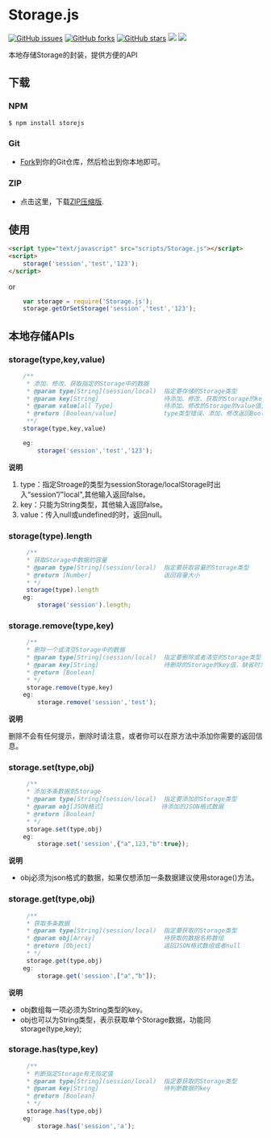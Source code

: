 # Storage.js

[![GitHub issues](https://img.shields.io/github/issues/chping2125/storage.js.svg)](https://github.com/chping2125/storage.js/issues) [![GitHub forks](https://img.shields.io/github/forks/chping2125/storage.js.svg)](https://github.com/chping2125/storage.js/network) [![GitHub stars](https://img.shields.io/github/stars/chping2125/storage.js.svg)](https://github.com/chping2125/storage.js/stargazers) [![](https://img.shields.io/github/release/chping2125/storage.js.svg)](https://github.com/chping2125/storage.js/releases) [![](https://chping2125.github.io/sb/ico/npm.svg)](https://www.npmjs.com/package/storage.js_chping)


本地存储Storage的封装，提供方便的API

## 下载

### NPM

```
$ npm install storejs
```

### Git
+ [Fork](https://github.com/chping2125/storage.js)到你的Git仓库，然后检出到你本地即可。

### ZIP
+ 点击这里，下载[ZIP压缩版](https://github.com/chping2125/storage.js/archive/master.zip).

## 使用

```html
<script type="text/javascript" src="scripts/Storage.js"></script>
<script>
	storage('session','test','123');
</script>
```
or
```js
	var storage = require('Storage.js');
	storage.getOrSetStorage('session','test','123');
```

## 本地存储APIs
### storage(type,key,value)

```js
	/**
	 * 添加、修改、获取指定的Storage中的数据
	 * @param type[String](session/local)  指定要存储的Storage类型
	 * @param key[String]                  待添加、修改、获取的Storage的key值
	 * @param value[all Type]              待添加、修改的Storage的value值,缺省时为获取数据
	 * @return [Boolean/value]             type类型错误、添加、修改返回Boolean,获取返回value值或null
	 **/
	storage(type,key,value)

	eg:
		storage('session','test','123');
```
**说明**

1. type：指定Stroage的类型为sessionStorage/localStorage时出入“session”/"local",其他输入返回false。
2. key：只能为String类型，其他输入返回false。
3. value：传入null或undefined的时，返回null。

### storage(type).length
```js
	 /**
	 * 获取Storage中数据的容量
	 * @param type[String](session/local)  指定要获取容量的Storage类型
	 * @return [Number]                    返回容量大小
	 * */
	 storage(type).length
	eg:
		storage('session').length;
```

### storage.remove(type,key)
```js
	 /**
	 * 删除一个或清空Storage中的数据
	 * @param type[String](session/local)  指定要删除或者清空的Storage类型
	 * @param key[String]                  待删除的Storage的key值，缺省时为清空所有Storage
	 * @return [Boolean]
	 * */
	 storage.remove(type,key)
	eg:
		storage.remove('session','test');
```
**说明**

删除不会有任何提示，删除时请注意，或者你可以在原方法中添加你需要的返回信息。

### storage.set(type,obj)
```js
	 /**
	 * 添加多条数据到Storage
	 * @param type[String](session/local)  指定要添加的Storage类型
	 * @param obj[JSON格式]                待添加的JSON格式数据
	 * @return [Boolean]
	 * */
	 storage.set(type,obj)
	eg:
		storage.set('session',{"a",123,"b":true});
```
**说明**

+ obj必须为json格式的数据，如果仅想添加一条数据建议使用storage()方法。

### storage.get(type,obj)
```js
	 /**
	 * 获取多条数据
	 * @param type[String](session/local)  指定要获取的Storage类型
	 * @param obj[Array]                   待获取的数据名称数组
	 * @return [Object]                    返回JSON格式数组或者null
	 * */
	 storage.get(type,obj)
	eg:
		storage.get('session',["a","b"]);
```
**说明**

+ obj数组每一项必须为String类型的key。
+ obj也可以为String类型，表示获取单个Storage数据，功能同storage(type,key);

### storage.has(type,key)
```js
	 /**
	 * 判断指定Storage有无指定值
	 * @param type[String](session/local)  指定要获取的Storage类型
	 * @param key[String]                  待判断数据的key
	 * @return [Boolean]                    
	 * */
	 storage.has(type,obj)
	eg:
		storage.has('session','a');
```
